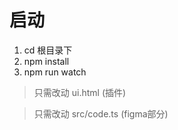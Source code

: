 


# 启动
1. cd 根目录下
2. npm install
3. npm run watch

> 只需改动 ui.html (插件)

> 只需改动 src/code.ts (figma部分)
